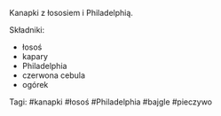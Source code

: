 Kanapki z łososiem i Philadelphią.

Składniki:
- łosoś
- kapary
- Philadelphia
- czerwona cebula
- ogórek

Tagi:
#kanapki #łosoś #Philadelphia #bajgle #pieczywo